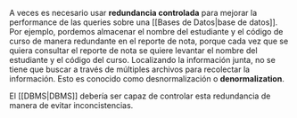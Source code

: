 A veces es necesario usar **redundancia controlada** para mejorar la performance de las queries sobre una [[Bases de Datos|base de datos]]. Por ejemplo, pordemos almacenar el nombre del estudiante y el código de curso de manera redundante en el reporte de nota, porque cada vez que se quiera consultar el reporte de nota se quiere levantar el nombre del estudiante y el código del curso. Localizando la información junta, no se tiene que buscar a través de múltiples archivos para recolectar la información. Esto es conocido como desnormalización o **denormalization**.

El [[DBMS|DBMS]] debería ser capaz de controlar esta redundancia de manera de evitar inconcistencias.